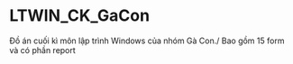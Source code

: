 # LTWIN_CK_GaCon
Đồ án cuối kì môn lập trình Windows của nhóm Gà Con./
Bao gồm 15 form và có phần report
